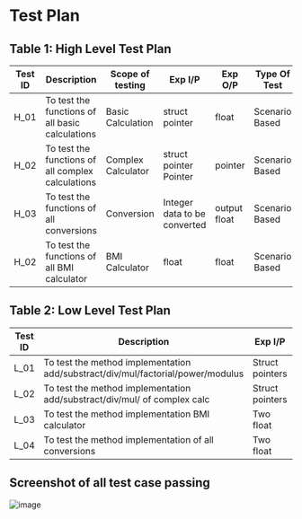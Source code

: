 # Test Plan

## Table 1: High Level Test Plan

| **Test ID** | **Description** | **Scope of testing** | **Exp I/P** | **Exp O/P** | **Type Of Test** |
|-----|-----|-----|----|-----|------|
| H_01 | To test the functions of all basic calculations |Basic Calculation | struct pointer | float | Scenario Based | 
| H_02 | To test the functions of all complex calculations | Complex Calculator | struct pointer Pointer | pointer | Scenario Based | 
| H_03 | To test the functions of all conversions | Conversion | Integer data to be converted | output float  | Scenario Based | 
| H_02 | To test the functions of all BMI calculator | BMI Calculator | float | float | Scenario Based |

## Table 2: Low Level Test Plan

| **Test ID** | **Description** | **Exp I/P** | **Exp O/P** | **Actual O/P** | **Type Of Test** |
|-----|-----|-----|----|-----|------|
| L_01 | To test the method implementation add/substract/div/mul/factorial/power/modulus | Struct pointers | float | float | Scenario/Technical |
| L_02 | To test the method implementation add/substract/div/mul/ of complex calc | Struct pointers | int | float | Scenario/Technical |
| L_03 | To test the method implementation BMI calculator | Two float | float | float | Scenario/Technical |
| L_04 | To test the method implementation of all conversions |  Two float| float | float | Scenario/Technical |

## Screenshot of all test case passing

![image](https://user-images.githubusercontent.com/65653522/114987991-712c5f00-9eb3-11eb-8783-cdec30376a04.png)
